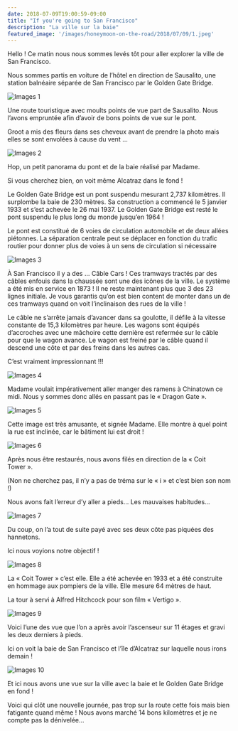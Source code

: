 ```yaml
---
date: 2018-07-09T19:00:59-09:00
title: "If you're going to San Francisco"
description: "La ville sur la baie"
featured_image: '/images/honeymoon-on-the-road/2018/07/09/1.jpeg'
---
```


Hello ! Ce matin nous nous sommes levés tôt pour aller explorer la ville de San Francisco. 

Nous sommes partis en voiture de l’hôtel en direction de Sausalito, une station balnéaire séparée de San Francisco par le Golden Gate Bridge. 

![Images 1](/images/honeymoon-on-the-road/2018/07/09/1.jpeg)

Une route touristique avec moults points de vue part de Sausalito. Nous l’avons empruntée afin d’avoir de bons points de vue sur le pont. 

Groot a mis des fleurs dans ses cheveux avant de prendre la photo mais elles se sont envolées à cause du vent ...

![Images 2](/images/honeymoon-on-the-road/2018/07/09/2.jpeg)

Hop, un petit panorama du pont et de la baie réalisé par Madame. 

Si vous cherchez bien, on voit même Alcatraz dans le fond !

Le Golden Gate Bridge est un pont suspendu mesurant 2,737 kilomètres. Il surplombe la baie de 230 mètres. Sa construction a commencé le 5 janvier 1933 et s’est achevée le 26 mai 1937. Le Golden Gate Bridge est resté le pont suspendu le plus long du monde jusqu’en 1964 !

Le pont est constitué de 6 voies de circulation automobile et de deux allées piétonnes. La séparation centrale peut se déplacer en fonction du trafic routier pour donner plus de voies à un sens de circulation si nécessaire 

![Images 3](/images/honeymoon-on-the-road/2018/07/09/3.jpeg)

À San Francisco il y a des ... Câble Cars ! Ces tramways tractés par des câbles enfouis dans la chaussée sont une des icônes de la ville. Le système a été mis en service en 1873 ! Il ne reste maintenant plus que 3 des 23 lignes initiale. Je vous garantis qu’on est bien content de monter dans un de ces tramways quand on voit l’inclinaison des rues de la ville !

Le câble ne s’arrête jamais d’avancer dans sa goulotte, il défile à la vitesse constante de 15,3 kilomètres par heure. Les wagons sont équipés d’accroches avec une mâchoire cette dernière est refermée sur le câble pour que le wagon avance. Le wagon est freiné par le câble quand il descend une côte et par des freins dans les autres cas. 

C’est vraiment impressionnant !!!

![Images 4](/images/honeymoon-on-the-road/2018/07/09/4.jpeg)

Madame voulait impérativement aller manger des ramens à Chinatown ce midi. Nous y sommes donc allés en passant pas le « Dragon Gate ». 

![Images 5](/images/honeymoon-on-the-road/2018/07/09/5.jpeg)

Cette image est très amusante, et signée Madame. Elle montre à quel point la rue est inclinée, car le bâtiment lui est droit !

![Images 6](/images/honeymoon-on-the-road/2018/07/09/6.jpeg)

Après nous être restaurés, nous avons filés en direction de la « Coit Tower ». 

(Non ne cherchez pas, il n’y a pas de tréma sur le « i » et c’est bien son nom !)

Nous avons fait l’erreur d’y aller a pieds... Les mauvaises habitudes...

![Images 7](/images/honeymoon-on-the-road/2018/07/09/7.jpeg)

Du coup, on l’a tout de suite payé avec ses deux côte pas piquées des hannetons. 

Ici nous voyions notre objectif !

![Images 8](/images/honeymoon-on-the-road/2018/07/09/8.jpeg)

La « Coit Tower » c’est elle. Elle a été achevée en 1933 et a été construite en hommage aux pompiers de la ville. Elle mesure 64 mètres de haut. 

La tour à servi à Alfred Hitchcock pour son film « Vertigo ». 

![Images 9](/images/honeymoon-on-the-road/2018/07/09/9.jpeg)

Voici l’une des vue que l’on a après avoir l’ascenseur sur 11 étages et gravi les deux derniers à pieds. 

Ici on voit la baie de San Francisco et l’île d’Alcatraz sur laquelle nous irons demain !

![Images 10](/images/honeymoon-on-the-road/2018/07/09/10.jpeg)

Et ici nous avons une vue sur la ville avec la baie et le Golden Gate Bridge en fond !

Voici qui clôt une nouvelle journée, pas trop sur la route cette fois mais bien fatigante quand même ! Nous avons marché 14 bons kilomètres et je ne compte pas la dénivelée...